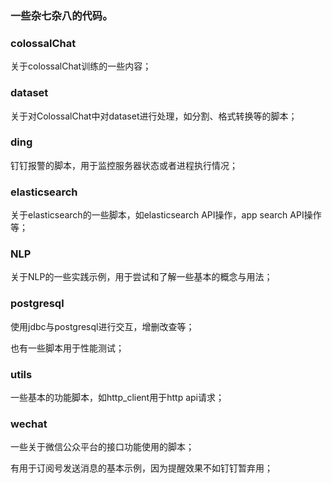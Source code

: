 ### 一些杂七杂八的代码。

### colossalChat

关于colossalChat训练的一些内容；

### dataset

关于对ColossalChat中对dataset进行处理，如分割、格式转换等的脚本；

### ding

钉钉报警的脚本，用于监控服务器状态或者进程执行情况；

### elasticsearch

关于elasticsearch的一些脚本，如elasticsearch API操作，app search API操作等；

### NLP

关于NLP的一些实践示例，用于尝试和了解一些基本的概念与用法；

### postgresql

使用jdbc与postgresql进行交互，增删改查等；

也有一些脚本用于性能测试；

### utils

一些基本的功能脚本，如http_client用于http api请求；

### wechat

一些关于微信公众平台的接口功能使用的脚本；

有用于订阅号发送消息的基本示例，因为提醒效果不如钉钉暂弃用；
